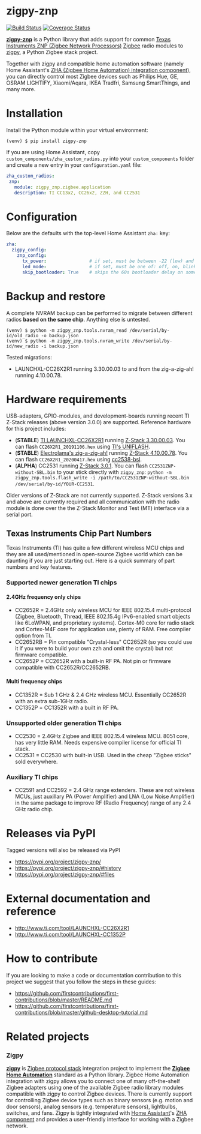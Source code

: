 # zigpy-znp

[![Build Status](https://travis-ci.org/zha-ng/zigpy-znp.svg?branch=dev)](https://travis-ci.org/zha-ng/zigpy-znp)
[![Coverage Status](https://coveralls.io/repos/github/zha-ng/zigpy-znp/badge.svg?branch=dev)](https://coveralls.io/github/zha-ng/zigpy-znp?branch=dev)

**[zigpy-znp](https://github.com/zha-ng/zigpy-zhp/)** is a Python library that adds support for common [Texas Instruments ZNP (Zigbee Network Processors)](http://dev.ti.com/tirex/content/simplelink_zigbee_sdk_plugin_2_20_00_06/docs/zigbee_user_guide/html/zigbee/introduction.html) [Zigbee](https://www.zigbee.org) radio modules to [zigpy](https://github.com/zigpy/), a Python Zigbee stack project.

Together with zigpy and compatible home automation software (namely Home Assistant's [ZHA (Zigbee Home Automation) integration component](https://www.home-assistant.io/integrations/zha/)), you can directly control most Zigbee devices such as Philips Hue, GE, OSRAM LIGHTIFY, Xiaomi/Aqara, IKEA Tradfri, Samsung SmartThings, and many more.

# Installation
Install the Python module within your virtual environment:

```shell
(venv) $ pip install zigpy-znp
```

If you are using Home Assistant, copy `custom_components/zha_custom_radios.py` into your `custom_components` folder and create a new entry in your `configuration.yaml` file:

```yaml
zha_custom_radios:
 znp:
   module: zigpy_znp.zigbee.application
   description: TI CC13x2, CC26x2, ZZH, and CC2531
```

# Configuration

Below are the defaults with the top-level Home Assistant `zha:` key:

```yaml
zha:
  zigpy_config:
    znp_config:
      tx_power:                # if set, must be between -22 (low) and 19 (high)
      led_mode:                # if set, must be one of: off, on, blink, flash, toggle
      skip_bootloader: True    # skips the 60s bootloader delay on some CC2531 sticks
```

# Backup and restore
A complete NVRAM backup can be performed to migrate between different radios **based on the same chip**. Anything else is untested.

```shell
(venv) $ python -m zigpy_znp.tools.nvram_read /dev/serial/by-id/old_radio -o backup.json
(venv) $ python -m zigpy_znp.tools.nvram_write /dev/serial/by-id/new_radio -i backup.json
```

Tested migrations:

 - LAUNCHXL-CC26X2R1 running 3.30.00.03 to and from the zig-a-zig-ah! running 4.10.00.78.

# Hardware requirements
USB-adapters, GPIO-modules, and development-boards running recent TI Z-Stack releases (above version 3.0.0) are supported. Reference hardware for this project includes:

 - (**STABLE**) [TI LAUNCHXL-CC26X2R1](https://www.ti.com/tool/LAUNCHXL-CC26X2R1) running [Z-Stack 3.30.00.03](https://github.com/Koenkk/Z-Stack-firmware/tree/master/coordinator/Z-Stack_3.x.0/bin). You can flash `CC26X2R1_20191106.hex` using [TI's UNIFLASH](https://www.ti.com/tool/download/UNIFLASH).
 - (**STABLE**) [Electrolama's zig-a-zig-ah!](https://electrolama.com/projects/zig-a-zig-ah/) running [Z-Stack 4.10.00.78](https://github.com/Koenkk/Z-Stack-firmware/tree/develop/coordinator/Z-Stack_3.x.0/bin). You can flash `CC26X2R1_20200417.hex` using [cc2538-bsl](https://github.com/JelmerT/cc2538-bsl).
 - (**ALPHA**) CC2531 running [Z-Stack 3.0.1](https://github.com/Koenkk/Z-Stack-firmware/blob/master/coordinator/Z-Stack_3.0.x/bin/CC2531_20190425.zip). You can flash `CC2531ZNP-without-SBL.bin` to your stick directly with `zigpy_znp`: `python -m zigpy_znp.tools.flash_write -i /path/to/CC2531ZNP-without-SBL.bin /dev/serial/by-id/YOUR-CC2531`.

Older versions of Z-Stack are not currently supported. Z-Stack versions 3.x and above are currently required and all communication with the radio module is done over the the Z-Stack Monitor and Test (MT) interface via a serial port.

## Texas Instruments Chip Part Numbers
Texas Instruments (TI) has quite a few different wireless MCU chips and they are all used/mentioned in open-source Zigbee world which can be daunting if you are just starting out. Here is a quick summary of part numbers and key features.

### Supported newer generation TI chips

#### 2.4GHz frequency only chips
- CC2652R = 2.4GHz only wireless MCU for IEEE 802.15.4 multi-protocol (Zigbee, Bluetooth, Thread, IEEE 802.15.4g IPv6-enabled smart objects like 6LoWPAN, and proprietary systems). Cortex-M0 core for radio stack and Cortex-M4F core for application use, plenty of RAM. Free compiler option from TI.
- CC2652RB = Pin compatible "Crystal-less" CC2652R (so you could use it if you were to build your own zzh and omit the crystal) but not firmware compatible.
- CC2652P = CC2652R with a built-in RF PA. Not pin or firmware compatible with CC2652R/CC2652RB. 

#### Multi frequency chips
- CC1352R = Sub 1 GHz & 2.4 GHz wireless MCU. Essentially CC2652R with an extra sub-1GHz radio.
- CC1352P = CC1352R with a built in RF PA.

### Unsupported older generation TI chips
- CC2530 = 2.4GHz Zigbee and IEEE 802.15.4 wireless MCU. 8051 core, has very little RAM. Needs expensive compiler license for official TI stack.
- CC2531 = CC2530 with built-in USB. Used in the cheap "Zigbee sticks" sold everywhere.

### Auxiliary TI chips
- CC2591 and CC2592 = 2.4 GHz range extenders. These are not wireless MCUs, just auxillary PA (Power Amplifier) and LNA (Low Noise Amplifier) in the same package to improve RF (Radio Frequency) range of any 2.4 GHz radio chip.

# Releases via PyPI

Tagged versions will also be released via PyPI

 - https://pypi.org/project/zigpy-znp/
 - https://pypi.org/project/zigpy-znp/#history
 - https://pypi.org/project/zigpy-znp/#files

# External documentation and reference

- http://www.ti.com/tool/LAUNCHXL-CC26X2R1
- http://www.ti.com/tool/LAUNCHXL-CC1352P

# How to contribute

If you are looking to make a code or documentation contribution to this project we suggest that you follow the steps in these guides:
- https://github.com/firstcontributions/first-contributions/blob/master/README.md
- https://github.com/firstcontributions/first-contributions/blob/master/github-desktop-tutorial.md

# Related projects

### Zigpy
**[zigpy](https://github.com/zigpy/zigpy)** is [Zigbee protocol stack](https://en.wikipedia.org/wiki/Zigbee) integration project to implement the **[Zigbee Home Automation](https://www.zigbee.org/)** standard as a Python library. Zigbee Home Automation integration with zigpy allows you to connect one of many off-the-shelf Zigbee adapters using one of the available Zigbee radio library modules compatible with zigpy to control Zigbee devices. There is currently support for controlling Zigbee device types such as binary sensors (e.g. motion and door sensors), analog sensors (e.g. temperature sensors), lightbulbs, switches, and fans. Zigpy is tightly integrated with [Home Assistant](https://www.home-assistant.io)'s [ZHA component](https://www.home-assistant.io/components/zha/) and provides a user-friendly interface for working with a Zigbee network.
